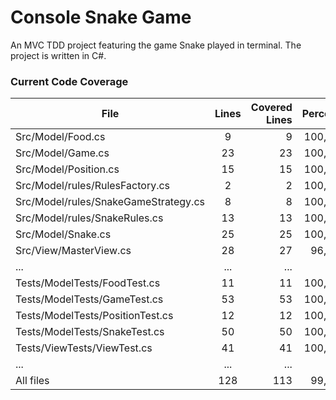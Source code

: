 # Console Snake Game
An MVC TDD project featuring the game Snake played in terminal.
The project is written in C#.

### Current Code Coverage

| File                                 | Lines | Covered Lines | Percentage |
| ------------------------------------ |:-----:|--------------:|-----------:|
| Src/Model/Food.cs                    |    9  |        9      |  100,000 % |
| Src/Model/Game.cs                    |   23  |       23      |  100,000 % |
| Src/Model/Position.cs                |   15  |       15      |  100,000 % |
| Src/Model/rules/RulesFactory.cs      |    2  |        2      |  100,000 % |
| Src/Model/rules/SnakeGameStrategy.cs |    8  |        8      |  100,000 % |
| Src/Model/rules/SnakeRules.cs        |   13  |       13      |  100,000 % |
| Src/Model/Snake.cs                   |   25  |       25      |  100,000 % |
| Src/View/MasterView.cs               |   28  |       27      |  96,429 %  |
| ...                                  | ...   | ...           | ...        |
| Tests/ModelTests/FoodTest.cs         |   11  |       11      |  100,000 % |
| Tests/ModelTests/GameTest.cs         |   53  |       53      |  100,000 % |
| Tests/ModelTests/PositionTest.cs     |   12  |       12      |  100,000 % |
| Tests/ModelTests/SnakeTest.cs        |   50  |       50      |  100,000 % |
| Tests/ViewTests/ViewTest.cs          |   41  |       41      |  100,000 % |
| ...                                  | ...   | ...           | ...        |
| All files                            |  128  |      113      |  99,655 %  |